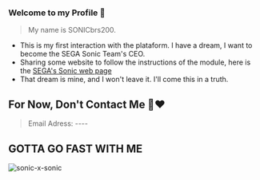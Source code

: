### Welcome to my Profile 💙 ## 

> My name is SONICbrs200.

- This is my first interaction with the plataform. I have a dream, I want to become the SEGA Sonic Team's CEO.
- Sharing some website to follow the instructions of the module, here is the [SEGA's Sonic web page](https://sonicthehedgehog.com/)
- That dream is mine, and I won't leave it. I'll come this in a truth.

## For Now, Don't Contact Me 💛❤️ ##

> Email Adress: ----

## GOTTA GO FAST WITH ME
![sonic-x-sonic](https://github.com/SONICbrs200/SONICbrs200/assets/170676058/c9a02a31-e080-4351-9c33-3d0c8cb4bd5f)
